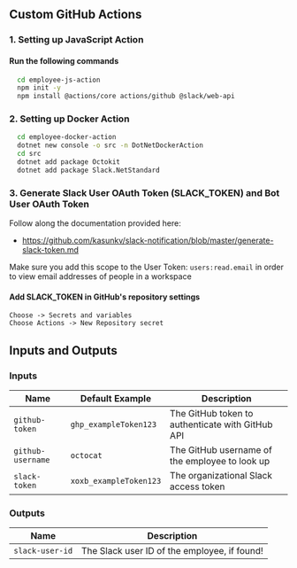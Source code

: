 ## Custom GitHub Actions

### 1. Setting up JavaScript Action

#### Run the following commands
```bash
  cd employee-js-action
  npm init -y
  npm install @actions/core actions/github @slack/web-api
```

### 2. Setting up Docker Action
```bash
  cd employee-docker-action
  dotnet new console -o src -n DotNetDockerAction
  cd src
  dotnet add package Octokit
  dotnet add package Slack.NetStandard
```
### 3. Generate Slack User OAuth Token (SLACK_TOKEN) and Bot User OAuth Token
Follow along the documentation provided here:

- https://github.com/kasunkv/slack-notification/blob/master/generate-slack-token.md

Make sure you add this scope to the User Token: 
```users:read.email``` in order to view email addresses of people in a workspace

#### Add SLACK_TOKEN in GitHub's repository settings
```Choose -> Secrets and variables ``` \
```Choose Actions -> New Repository secret```


## Inputs and Outputs

### Inputs

| Name            | Default Example       | Description                                      |
|-----------------|-----------------------|--------------------------------------------------|
| `github-token`  | `ghp_exampleToken123` | The GitHub token to authenticate with GitHub API |
| `github-username`| `octocat`            | The GitHub username of the employee to look up   |
| `slack-token`   | `xoxb_exampleToken123`| The organizational Slack access token            |

### Outputs

| Name            | Description                                      |
|-----------------|--------------------------------------------------|
| `slack-user-id` | The Slack user ID of the employee, if found!     |